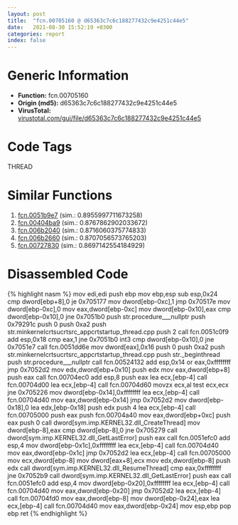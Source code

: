 ```yaml
---
layout: post
title:  "fcn.00705160 @ d65363c7c6c188277432c9e4251c44e5"
date:   2021-08-30 15:52:19 +0300
categories: report
index: false
---
```


# Generic Information
- **Function:** fcn.00705160
- **Origin (md5):** d65363c7c6c188277432c9e4251c44e5
- **VirusTotal:** [virustotal.com/gui/file/d65363c7c6c188277432c9e4251c44e5][virustotal_ref]

# Code Tags
<span class="tag" id="THREAD">THREAD</span>


# Similar Functions

1. [fcn.0051b9e7][similar_1_ref] (sim.: 0.8955997711673258)
2. [fcn.00404ba9][similar_2_ref] (sim.: 0.8767862902033672)
3. [fcn.006b2040][similar_3_ref] (sim.: 0.8716060375774833)
4. [fcn.006b2660][similar_4_ref] (sim.: 0.8707056573765203)
5. [fcn.00727830][similar_5_ref] (sim.: 0.8697142554184929)


# Disassembled Code

{% highlight nasm %}
mov edi,edi
push ebp
mov ebp,esp
sub esp,0x24
cmp dword[ebp+8],0
je 0x705177
mov dword[ebp-0xc],1
jmp 0x70517e
mov dword[ebp-0xc],0
mov eax,dword[ebp-0xc]
mov dword[ebp-0x10],eax
cmp dword[ebp-0x10],0
jne 0x7051b0
push str.procedure___nullptr
push 0x79291c
push 0
push 0xa2
push str.minkernelcrtsucrtsrc_appcrtstartup_thread.cpp
push 2
call fcn.0051c0f9
add esp,0x18
cmp eax,1
jne 0x7051b0
int3
cmp dword[ebp-0x10],0
jne 0x7051e7
call fcn.0051dd6e
mov dword[eax],0x16
push 0
push 0xa2
push str.minkernelcrtsucrtsrc_appcrtstartup_thread.cpp
push str._beginthread
push str.procedure___nullptr
call fcn.00524132
add esp,0x14
or eax,0xffffffff
jmp 0x7052d2
mov edx,dword[ebp+0x10]
push edx
mov eax,dword[ebp+8]
push eax
call fcn.00704ec0
add esp,8
push eax
lea ecx,[ebp-4]
call fcn.00704d00
lea ecx,[ebp-4]
call fcn.00704d60
movzx ecx,al
test ecx,ecx
jne 0x705226
mov dword[ebp-0x14],0xffffffff
lea ecx,[ebp-4]
call fcn.00704d40
mov eax,dword[ebp-0x14]
jmp 0x7052d2
mov dword[ebp-0x18],0
lea edx,[ebp-0x18]
push edx
push 4
lea ecx,[ebp-4]
call fcn.00705000
push eax
push fcn.00704a40
mov eax,dword[ebp+0xc]
push eax
push 0
call dword[sym.imp.KERNEL32.dll_CreateThread]
mov dword[ebp-8],eax
cmp dword[ebp-8],0
jne 0x705279
call dword[sym.imp.KERNEL32.dll_GetLastError]
push eax
call fcn.0051efc0
add esp,4
mov dword[ebp-0x1c],0xffffffff
lea ecx,[ebp-4]
call fcn.00704d40
mov eax,dword[ebp-0x1c]
jmp 0x7052d2
lea ecx,[ebp-4]
call fcn.00705000
mov ecx,dword[ebp-8]
mov dword[eax+8],ecx
mov edx,dword[ebp-8]
push edx
call dword[sym.imp.KERNEL32.dll_ResumeThread]
cmp eax,0xffffffff
jne 0x7052b9
call dword[sym.imp.KERNEL32.dll_GetLastError]
push eax
call fcn.0051efc0
add esp,4
mov dword[ebp-0x20],0xffffffff
lea ecx,[ebp-4]
call fcn.00704d40
mov eax,dword[ebp-0x20]
jmp 0x7052d2
lea ecx,[ebp-4]
call fcn.00704fd0
mov eax,dword[ebp-8]
mov dword[ebp-0x24],eax
lea ecx,[ebp-4]
call fcn.00704d40
mov eax,dword[ebp-0x24]
mov esp,ebp
pop ebp
ret
{% endhighlight %}


[similar_1_ref]: /report/fcn.0051b9e7@d65363c7c6c188277432c9e4251c44e5
[similar_2_ref]: /report/fcn.00404ba9@7bcc89a15d575deafd22288432159007
[similar_3_ref]: /report/fcn.006b2040@d65363c7c6c188277432c9e4251c44e5
[similar_4_ref]: /report/fcn.006b2660@d65363c7c6c188277432c9e4251c44e5
[similar_5_ref]: /report/fcn.00727830@d65363c7c6c188277432c9e4251c44e5
[virustotal_ref]: https://www.virustotal.com/gui/file/d65363c7c6c188277432c9e4251c44e5